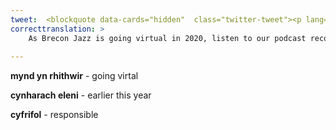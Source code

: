 ```yaml
---
tweet:  <blockquote data-cards="hidden"  class="twitter-tweet"><p lang="cy" dir="ltr">Wrth i Jazz Aberhonddu fynd yn rhithwir yn 2020, gwrandwch ar ein podlediad a recordiwyd yn gynharach eleni gyda’r ddau sy’n gyfrifol am Glwb Jazz Aberhonddu, Lynne Gornall a Roger Cannon.<br>Oes gennych chi unrhyw straeon am yr Ŵyl Jazz?<a href="https://t.co/tAvZciJlR4">https://t.co/tAvZciJlR4</a> <a href="https://twitter.com/hashtag/breconjazz?src=hash&amp;ref_src=twsrc%5Etfw">#breconjazz</a> <a href="https://t.co/kufeNlNyr2">pic.twitter.com/kufeNlNyr2</a></p>&mdash; Stori Aberhonddu - Brecon Story (@StoriAberhonddu) <a href="https://twitter.com/StoriAberhonddu/status/1291676742013325312?ref_src=twsrc%5Etfw">August 7, 2020</a></blockquote> <script async src="https://platform.twitter.com/widgets.js" charset="utf-8"></script>
correcttranslation: >
    As Brecon Jazz is going virtual in 2020, listen to our podcast recorded earlier this year with two of those responsible for Brecon Jazz Club,  Lynne Gornall and Roger Cannon. Have you got any stories about the Jazz Festival?
  
---
```


**mynd yn rhithwir** - going virtal 

**cynharach eleni** - earlier this year 

**cyfrifol** - responsible





